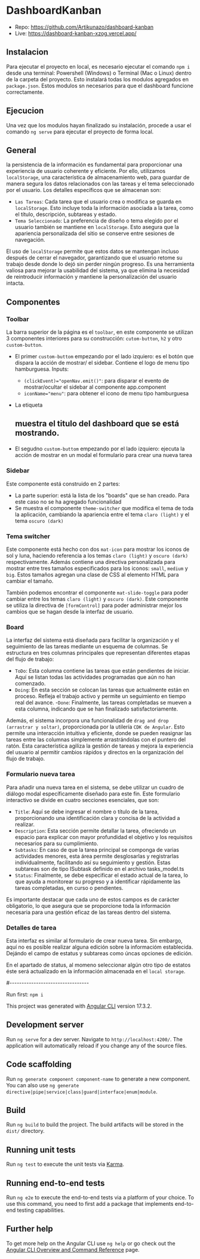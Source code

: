 # DashboardKanban

- Repo: https://github.com/Artikunazo/dashboard-kanban
- Live: https://dashboard-kanban-xzog.vercel.app/

## Instalacion

Para ejecutar el proyecto en local, es necesario ejecutar el comando `npm i`
desde una terminal: Powershell (Windows) o Terminal (Mac o Linux) dentro de la
carpeta del proyecto. Esto instalará todas los modulos agregados en
`package.json`. Estos modulos sn necesarios para que el dashboard funcione
correctamente.

## Ejecucion

Una vez que los modulos hayan finalizado su instalación, procede a usar el
comando `ng serve` para ejecutar el proyecto de forma local.

## General

la persistencia de la información es fundamental para proporcionar una
experiencia de usuario coherente y eficiente. Por ello, utilizamos
`localStorage`, una característica de almacenamiento web, para guardar de manera
segura los datos relacionados con las tareas y el tema seleccionado por el
usuario. Los detalles específicos que se almacenan son:

- `Las Tareas`: Cada tarea que el usuario crea o modifica se guarda en
  `localStorage`. Esto incluye toda la información asociada a la tarea, como el
  título, descripción, subtareas y estado.
- `Tema Seleccionado`: La preferencia de diseño o tema elegido por el usuario
  también se mantiene en `localStorage`. Esto asegura que la apariencia
  personalizada del sitio se conserve entre sesiones de navegación.

El uso de `localStorage` permite que estos datos se mantengan incluso después de
cerrar el navegador, garantizando que el usuario retome su trabajo desde donde
lo dejó sin perder ningún progreso. Es una herramienta valiosa para mejorar la
usabilidad del sistema, ya que elimina la necesidad de reintroducir información
y mantiene la personalización del usuario intacta.

## Componentes

### Toolbar

La barra superior de la página es el `toolbar`, en este componente se utilizan 3
componentes interiores para su construcción: `cutom-button`, `h2` y otro
`custom-button`.

- El primer `custom-buttom` empezando por el lado izquiero: es el botón que
  dispara la acción de mostrar/ el sidebar. Contiene el logo de menu tipo
  hamburguesa. Inputs:

  - `(clickEvent)="openNav.emit()"`: para disparar el evento de mostrar/ocultar
    el sidebar al componente app.component
  - `iconName="menu"`: para obtener el icono de menu tipo hamburguesa

- La etiqueta <h2> muestra el titulo del dashboard que se está mostrando.
- El segudno `custom-buttom` empezando por el lado izquiero: ejecuta la acción
  de mostrar en un modal el formulario para crear una nueva tarea

### Sidebar

Este componente está construido en 2 partes:

- La parte superior: está la lista de los "boards" que se han creado. Para este
  caso no se ha agregado funcionalidad
- Se muestra el componente `theme-switcher` que modifica el tema de toda la
  aplicación, cambiando la apariencia entre el tema `claro (light)` y el tema
  `oscuro (dark)`

### Tema switcher

Este componente está hecho con dos `mat-icon` para mostrar los iconos de sol y
luna, haciendo referencia a los temas `claro (light)` y `oscuro (dark)`
respectivamente. Además contiene una directiva personalizada para mostrar entre
tres tamaños especificados para los iconos: `small`, `medium` y `big`. Estos
tamaños agregan una clase de CSS al elemento HTML para cambiar el tamaño.

También podemos encontrar el componente `mat-slide-toggle` para poder cambiar
entre los temas `claro (light)` y `oscuro (dark)`. Este componente se utiliza la
directiva de `[formControl]` para poder administrar mejor los cambios que se
hagan desde la interfaz de usuario.

### Board

La interfaz del sistema está diseñada para facilitar la organización y el
seguimiento de las tareas mediante un esquema de columnas. Se estructura en tres
columnas principales que representan diferentes etapas del flujo de trabajo:

- `ToDo`: Esta columna contiene las tareas que están pendientes de iniciar. Aquí
  se listan todas las actividades programadas que aún no han comenzado.
- `Doing`: En esta sección se colocan las tareas que actualmente están en
  proceso. Refleja el trabajo activo y permite un seguimiento en tiempo real del
  avance. -`Done`: Finalmente, las tareas completadas se mueven a esta columna,
  indicando que se han finalizado satisfactoriamente.

Además, el sistema incorpora una funcionalidad de
`drag and drop (arrastrar y soltar)`, proporcionada por la utilería
`CDK de Angular`. Esto permite una interacción intuitiva y eficiente, donde se
pueden reasignar las tareas entre las columnas simplemente arrastrándolas con el
puntero del ratón. Esta característica agiliza la gestión de tareas y mejora la
experiencia del usuario al permitir cambios rápidos y directos en la
organización del flujo de trabajo.

### Formulario nueva tarea

Para añadir una nueva tarea en el sistema, se debe utilizar un cuadro de diálogo
modal específicamente diseñado para este fin. Este formulario interactivo se
divide en cuatro secciones esenciales, que son:

- `Title`: Aquí se debe ingresar el nombre o título de la tarea, proporcionando
  una identificación clara y concisa de la actividad a realizar.
- `Description`: Esta sección permite detallar la tarea, ofreciendo un espacio
  para explicar con mayor profundidad el objetivo y los requisitos necesarios
  para su cumplimiento.
- `Subtasks`: En caso de que la tarea principal se componga de varias
  actividades menores, esta área permite desglosarlas y registrarlas
  individualmente, facilitando así su seguimiento y gestión. Estas subtareas son
  de tipo ISubtask definido en el archivo tasks_model.ts
- `Status`: Finalmente, se debe especificar el estado actual de la tarea, lo que
  ayuda a monitorear su progreso y a identificar rápidamente las tareas
  completadas, en curso o pendientes.

Es importante destacar que cada uno de estos campos es de carácter obligatorio,
lo que asegura que se proporcione toda la información necesaria para una gestión
eficaz de las tareas dentro del sistema.

### Detalles de tarea

Esta interfaz es similar al formulario de crear nueva tarea. Sin embargo, aquí
no es posible realizar alguna edición sobre la informacióm establecida. Dejándo
el campo de estatus y subtareas como úncas opciones de edición.

En el apartado de status, al momeno seleccionar algún otro tipo de estatos éste
será actualizado en la información almacenada en el `local storage`.

#---------------------------------

Run first: `npm i`

This project was generated with
[Angular CLI](https://github.com/angular/angular-cli) version 17.3.2.

## Development server

Run `ng serve` for a dev server. Navigate to `http://localhost:4200/`. The
application will automatically reload if you change any of the source files.

## Code scaffolding

Run `ng generate component component-name` to generate a new component. You can
also use `ng generate directive|pipe|service|class|guard|interface|enum|module`.

## Build

Run `ng build` to build the project. The build artifacts will be stored in the
`dist/` directory.

## Running unit tests

Run `ng test` to execute the unit tests via
[Karma](https://karma-runner.github.io).

## Running end-to-end tests

Run `ng e2e` to execute the end-to-end tests via a platform of your choice. To
use this command, you need to first add a package that implements end-to-end
testing capabilities.

## Further help

To get more help on the Angular CLI use `ng help` or go check out the
[Angular CLI Overview and Command Reference](https://angular.io/cli) page.
